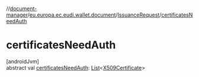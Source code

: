 //[document-manager](../../../index.md)/[eu.europa.ec.eudi.wallet.document](../index.md)/[IssuanceRequest](index.md)/[certificatesNeedAuth](certificates-need-auth.md)

# certificatesNeedAuth

[androidJvm]\
abstract val [certificatesNeedAuth](certificates-need-auth.md): [List](https://kotlinlang.org/api/latest/jvm/stdlib/kotlin.collections/-list/index.html)&lt;[X509Certificate](https://developer.android.com/reference/kotlin/java/security/cert/X509Certificate.html)&gt;
